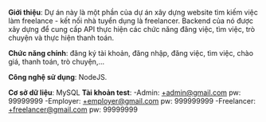 **Giới thiệu**: Dự án này là một phần của dự án xây dựng website tìm kiếm việc làm freelance - kết nối nhà tuyển dụng là freelancer. Backend của nó được xây dựng để cung cấp API thực hiện các chức năng đăng việc, tìm việc, trò chuyện và thực hiện thanh toán.

**Chức năng chính**: đăng ký tài khoản, đăng nhập, đăng việc, tìm việc, chào giá, thanh toán, trò chuyện,...

**Công nghệ sử dụng**: NodeJS.

**Cơ sở dữ liệu**: MySQL
**Tài khoản test**:
 -Admin: +admin@gmail.com  pw: 99999999
 -Employer: +employer@gmail.com pw: 999999999
 -Freelancer: +freelancer@gmail.com pw: 99999999
